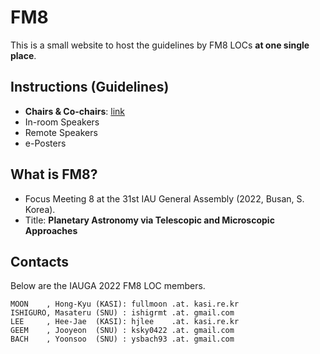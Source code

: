 # FM8
This is a small website to host the guidelines by FM8 LOCs **at one single place**. 


## Instructions (Guidelines)
* **Chairs & Co-chairs**: [link](instructions_to_chairs.md)
* In-room Speakers
* Remote Speakers
* e-Posters


## What is FM8?
* Focus Meeting 8 at the 31st IAU General Assembly (2022, Busan, S. Korea).
* Title: **Planetary Astronomy via Telescopic and Microscopic Approaches**


## Contacts
Below are the IAUGA 2022 FM8 LOC members. 

    MOON    , Hong-Kyu (KASI): fullmoon .at. kasi.re.kr
    ISHIGURO, Masateru (SNU) : ishigrmt .at. gmail.com
    LEE     , Hee-Jae  (KASI): hjlee    .at. kasi.re.kr
    GEEM    , Jooyeon  (SNU) : ksky0422 .at. gmail.com
    BACH    , Yoonsoo  (SNU) : ysbach93 .at. gmail.com

